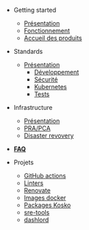 <!-- docs/_sidebar.md -->

- Getting started

  - [Présentation](README.md)
  - [Fonctionnement](fonctionnement.md)
  - [Accueil des produits](accueil-produits.md)

- Standards

  - [Présentation](standards.md)
    - [Développement](developpement.md)
    - [Sécurité](securite.md)
    - [Kubernetes](kubernetes.md)
    - [Tests](tests.md)

* Infrastructure

  - [Présentation](infrastructure.md)
  - [PRA/PCA](pra.md)
  - [Disaster revovery](disaster-recovery.md)

* [**FAQ**](faq.md)

* Projets

  - [GitHub actions](https://github.com/SocialGouv/actions)
  - [Linters](https://github.com/SocialGouv/linters)
  - [Renovate](https://github.com/SocialGouv/renovate-config)
  - [Images docker](https://github.com/SocialGouv/docker)
  - [Packages Kosko](https://github.com/SocialGouv/kosko-charts)
  - [sre-tools](https://github.com/SocialGouv/sre-tools)
  - [dashlord](https://github.com/SocialGouv/dashlord)
